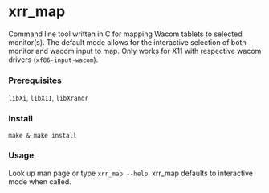 # xrr_map
Command line tool written in C for mapping Wacom tablets to selected monitor(s). The default mode allows for the interactive selection of both monitor and wacom input to map. 
Only works for X11 with respective wacom drivers (`xf86-input-wacom`).

### Prerequisites 
`libXi`, `libX11`, `libXrandr`

### Install
`make & make install`

### Usage
Look up man page or type `xrr_map --help`. xrr_map defaults to interactive mode when called.
